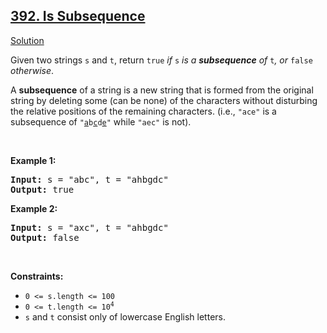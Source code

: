 <h2><a href="https://leetcode.com/problems/is-subsequence/">392. Is Subsequence</a></h2>
<p>
<a href="./is_subsequence.cpp">Solution</a>
</p>
<p>
Given two strings <code>s</code> and <code>t</code>, return <code>true</code><em> if </em><code>s</code><em> is a <strong>subsequence</strong> of </em><code>t</code><em>, or </em><code>false</code><em> otherwise</em>.
</p>
<p>A <strong>subsequence</strong> of a string is a new string that is formed from the original string by deleting some (can be none) of the characters without disturbing the relative positions of the remaining characters. (i.e., <code>"ace"</code> is a subsequence of <code>"<u>a</u>b<u>c</u>d<u>e</u>"</code> while <code>"aec"</code> is not).
</p>
<p>&nbsp;</p>
<p><strong>Example 1:</strong></p>
<pre>
<strong>Input:</strong> s = "abc", t = "ahbgdc"
<strong>Output:</strong> true
</pre>
<p><strong>Example 2:</strong></p>
<pre>
<strong>Input:</strong> s = "axc", t = "ahbgdc"
<strong>Output:</strong> false
</pre>
<p>&nbsp;</p>
<p><strong>Constraints:</strong></p>
<ul>
<li><code>0 &lt;= s.length &lt;= 100</code></li>
<li><code>0 &lt;= t.length &lt;= 10<sup>4</sup></code></li>
<li><code>s</code> and <code>t</code> consist only of lowercase English letters.</li>
</ul>
